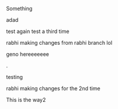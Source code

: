 Something 

adad



test again test a third time

rabhi making changes from rabhi branch lol


geno hereeeeeee

.

testing

rabhi making changes for the 2nd time


This is the way2